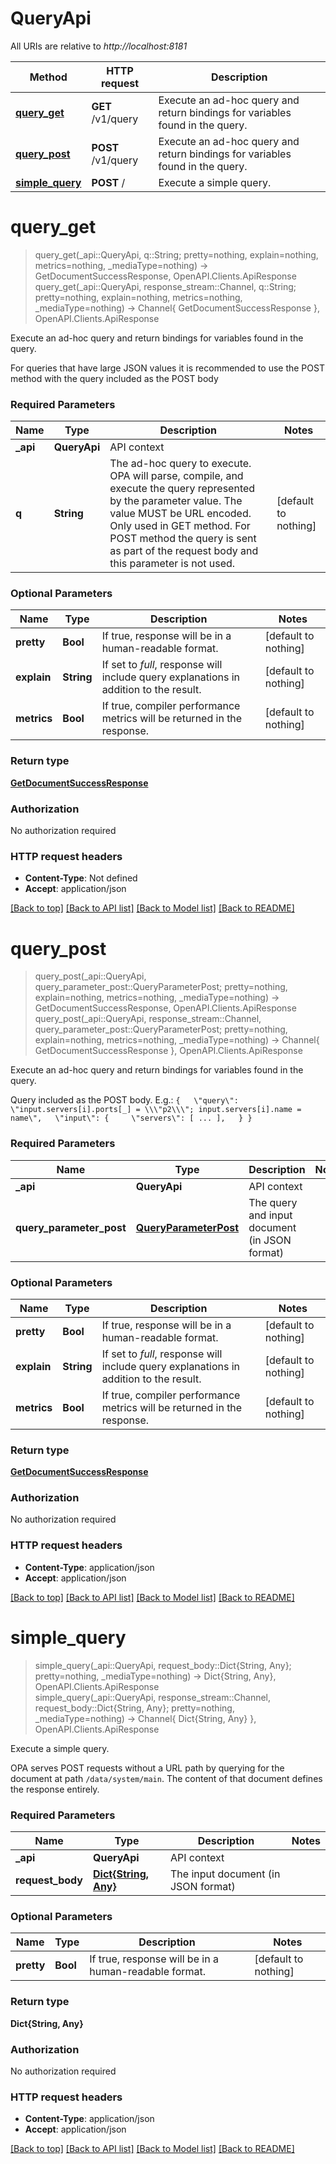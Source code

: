 # QueryApi

All URIs are relative to *http://localhost:8181*

Method | HTTP request | Description
------------- | ------------- | -------------
[**query_get**](QueryApi.md#query_get) | **GET** /v1/query | Execute an ad-hoc query and return bindings for variables found in the query.
[**query_post**](QueryApi.md#query_post) | **POST** /v1/query | Execute an ad-hoc query and return bindings for variables found in the query.
[**simple_query**](QueryApi.md#simple_query) | **POST** / | Execute a simple query.


# **query_get**
> query_get(_api::QueryApi, q::String; pretty=nothing, explain=nothing, metrics=nothing, _mediaType=nothing) -> GetDocumentSuccessResponse, OpenAPI.Clients.ApiResponse <br/>
> query_get(_api::QueryApi, response_stream::Channel, q::String; pretty=nothing, explain=nothing, metrics=nothing, _mediaType=nothing) -> Channel{ GetDocumentSuccessResponse }, OpenAPI.Clients.ApiResponse

Execute an ad-hoc query and return bindings for variables found in the query.

For queries that have large JSON values it is recommended to use the POST method with the query included as the POST body

### Required Parameters

Name | Type | Description  | Notes
------------- | ------------- | ------------- | -------------
 **_api** | **QueryApi** | API context | 
**q** | **String**| The ad-hoc query to execute. OPA will parse, compile, and execute the query represented by the parameter value. The value MUST be URL encoded. Only used in GET method. For POST method the query is sent as part of the request body and this parameter is not used. | [default to nothing]

### Optional Parameters

Name | Type | Description  | Notes
------------- | ------------- | ------------- | -------------
 **pretty** | **Bool**| If true, response will be in a human-readable format. | [default to nothing]
 **explain** | **String**| If set to *full*, response will include query explanations in addition to the result. | [default to nothing]
 **metrics** | **Bool**| If true, compiler performance metrics will be returned in the response. | [default to nothing]

### Return type

[**GetDocumentSuccessResponse**](GetDocumentSuccessResponse.md)

### Authorization

No authorization required

### HTTP request headers

 - **Content-Type**: Not defined
 - **Accept**: application/json

[[Back to top]](#) [[Back to API list]](../README.md#api-endpoints) [[Back to Model list]](../README.md#models) [[Back to README]](../README.md)

# **query_post**
> query_post(_api::QueryApi, query_parameter_post::QueryParameterPost; pretty=nothing, explain=nothing, metrics=nothing, _mediaType=nothing) -> GetDocumentSuccessResponse, OpenAPI.Clients.ApiResponse <br/>
> query_post(_api::QueryApi, response_stream::Channel, query_parameter_post::QueryParameterPost; pretty=nothing, explain=nothing, metrics=nothing, _mediaType=nothing) -> Channel{ GetDocumentSuccessResponse }, OpenAPI.Clients.ApiResponse

Execute an ad-hoc query and return bindings for variables found in the query.

Query included as the POST body. E.g.: ``` {   \"query\": \"input.servers[i].ports[_] = \\\"p2\\\"; input.servers[i].name = name\",   \"input\": {     \"servers\": [ ... ],   } } ```

### Required Parameters

Name | Type | Description  | Notes
------------- | ------------- | ------------- | -------------
 **_api** | **QueryApi** | API context | 
**query_parameter_post** | [**QueryParameterPost**](QueryParameterPost.md)| The query and input document (in JSON format) | 

### Optional Parameters

Name | Type | Description  | Notes
------------- | ------------- | ------------- | -------------
 **pretty** | **Bool**| If true, response will be in a human-readable format. | [default to nothing]
 **explain** | **String**| If set to *full*, response will include query explanations in addition to the result. | [default to nothing]
 **metrics** | **Bool**| If true, compiler performance metrics will be returned in the response. | [default to nothing]

### Return type

[**GetDocumentSuccessResponse**](GetDocumentSuccessResponse.md)

### Authorization

No authorization required

### HTTP request headers

 - **Content-Type**: application/json
 - **Accept**: application/json

[[Back to top]](#) [[Back to API list]](../README.md#api-endpoints) [[Back to Model list]](../README.md#models) [[Back to README]](../README.md)

# **simple_query**
> simple_query(_api::QueryApi, request_body::Dict{String, Any}; pretty=nothing, _mediaType=nothing) -> Dict{String, Any}, OpenAPI.Clients.ApiResponse <br/>
> simple_query(_api::QueryApi, response_stream::Channel, request_body::Dict{String, Any}; pretty=nothing, _mediaType=nothing) -> Channel{ Dict{String, Any} }, OpenAPI.Clients.ApiResponse

Execute a simple query.

OPA serves POST requests without a URL path by querying for the document at path `/data/system/main`. The content of that document defines the response entirely.

### Required Parameters

Name | Type | Description  | Notes
------------- | ------------- | ------------- | -------------
 **_api** | **QueryApi** | API context | 
**request_body** | [**Dict{String, Any}**](Any.md)| The input document (in JSON format) | 

### Optional Parameters

Name | Type | Description  | Notes
------------- | ------------- | ------------- | -------------
 **pretty** | **Bool**| If true, response will be in a human-readable format. | [default to nothing]

### Return type

**Dict{String, Any}**

### Authorization

No authorization required

### HTTP request headers

 - **Content-Type**: application/json
 - **Accept**: application/json

[[Back to top]](#) [[Back to API list]](../README.md#api-endpoints) [[Back to Model list]](../README.md#models) [[Back to README]](../README.md)

